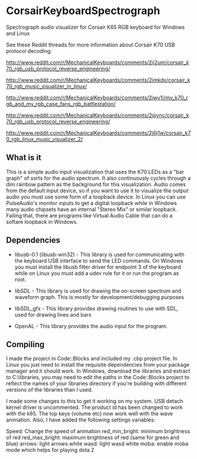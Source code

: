 CorsairKeyboardSpectrograph
===========================

Spectrograph audio visualizer for Corsair K65 RGB keyboard for Windows and Linux


See these Reddit threads for more information about Corsair K70 USB protocol decoding:

http://www.reddit.com/r/MechanicalKeyboards/comments/2ij2um/corsair_k70_rgb_usb_protocol_reverse_engineering/

http://www.reddit.com/r/MechanicalKeyboards/comments/2imkdx/corsair_k70_rgb_music_visualizer_in_linux/

http://www.reddit.com/r/MechanicalKeyboards/comments/2iwv1i/my_k70_rgb_and_my_rgb_case_fans_rgb_battlestation/

http://www.reddit.com/r/MechanicalKeyboards/comments/2ipync/corsair_k70_rgb_usb_protocol_reverse_engineering/

http://www.reddit.com/r/MechanicalKeyboards/comments/2j6j1w/corsair_k70_rgb_linux_music_visualizer_2/

What is it
----------

This is a simple audio input visualization that uses the K70 LEDs as a "bar graph" of sorts for the audio spectrum.  It also continuously cycles through a dim rainbow pattern as the background for this visualization.  Audio comes from the default input device, so if you want to use it to visualize the output audio you must use some form of a loopback device.  In Linux you can use PulseAudio's monitor inputs to get a digital loopback while in Windows many audio chipsets have an internal "Stereo Mix" or similar loopback.  Failing that, there are programs like Virtual Audio Cable that can do a softare loopback in Windows.

Dependencies
------------

- libusb-0.1 (libusb-win32) - This library is used for communicating with the keyboard USB interface to send the LED commands.  On Windows you must install the libusb filter driver for endpoint 3 of the keyboard while on Linux you must add a udev rule for it or run the program as root.

- libSDL - This library is used for drawing the on-screen spectrum and waveform graph.  This is mostly for development/debugging purposes

- libSDL_gfx - This library provides drawing routines to use with SDL, used for drawing lines and bars


- OpenAL - This library provides the audio input for the program.

Compiling
---------

I made the project in Code::Blocks and included my .cbp project file.  In Linux you just need to install the requisite dependencies from your package manager and it should work.  In Windows, download the libraries and extract to C:\libraries\, you may need to edit the paths in the Code::Blocks project to reflect the names of your libraries directory if you're building with different versions of the libraries than I used.

I made some changes to this to get it working on my system. USB detach kernel driver is uncommented. The product id has been changed to work with the k65. The top keys (volume etc) now work well with the wave animation. Also, I have added the following settings variables:

Speed: Change the speed of animation
red_min_bright: minimum brightness of red
red_max_bright: maximum brightness of red
(same for green and blue)
arrows: light arrows white
wasd: light wasd white
moba: enable moba mode which helps for playing dota 2
